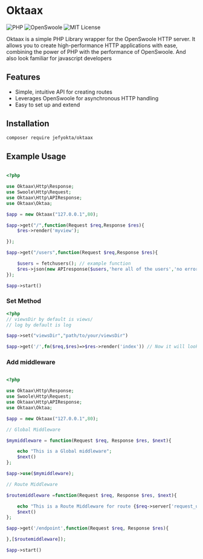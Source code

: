 # Oktaax

![PHP](https://img.shields.io/badge/php-7.4%2B-blue)
![OpenSwoole](https://img.shields.io/badge/OpenSwoole-Compatible-orange)
![MIT License](https://img.shields.io/badge/license-MIT-green)

Oktaax is a simple PHP Library wrapper for the OpenSwoole HTTP server. It allows you to create high-performance HTTP applications with ease, combining the power of PHP with the performance of OpenSwoole. And also look familiar for javascript developers

## Features

- Simple, intuitive API for creating routes
- Leverages OpenSwoole for asynchronous HTTP handling
- Easy to set up and extend

## Installation

```bash
composer require jefyokta/oktaax
```

## Example Usage

```php

<?php

use Oktaax\Http\Response;
use Swoole\Http\Request;
use Oktaax\Http\APIResponse;
use Oktaax\Oktaa;

$app = new Oktaax("127.0.0.1",80);

$app->get("/",function(Request $req,Response $res){
    $res->render('myview');

});

$app->get("/users",function(Request $req,Response $res){

    $users = fetchusers(); // example function
    $res->json(new APIresponse($users,'here all of the users','no error'))
});

$app->start()

```

### Set Method

```php
<?php
// viewsDir by default is views/
// log by default is log

$app->set("viewsDir","path/to/your/viewsDir")

$app->get('/',fn($req,$res)=>$res->render('index')) // Now it will looking for path/to/your/viewsDir/index.php

 ```


### Add middleware

```php

<?php

use Oktaax\Http\Response;
use Swoole\Http\Request;
use Oktaax\Http\APIResponse;
use Oktaax\Oktaa;

$app = new Oktaax("127.0.0.1",80);

// Global Middleware

$mymiddleware = function(Request $req, Response $res, $next){

    echo "This is a Global middleware";
    $next()
};

$app->use($mymiddleware);

// Route Middleware

$routemiddleware =function(Request $req, Response $res, $next){

    echo "This is a Route Middleware for route {$req->server['request_uri']}";
    $next()
};

$app->get('/endpoint',function(Request $req, Response $res){

},[$routemiddleware]);

$app->start()

```
